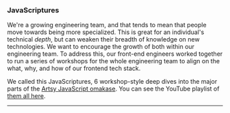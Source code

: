 ### JavaScriptures

We're a growing engineering team, and that tends to mean that people move towards being more specialized. This is
great for an individual's technical _depth_, but can weaken their breadth of knowledge on new technologies. We want
to encourage the growth of both within our engineering team. To address this, our front-end engineers worked
together to run a series of workshops for the whole engineering team to align on the what, why, and how of our
frontend tech stack.

We called this JavaScriptures, 6 workshop-style deep dives into the major parts of the [Artsy JavaScript
omakase][omakase]. You can see the YouTube playlist of [them all here][yt].

[omakase]: https://artsy.github.io/blog/2017/02/05/Front-end-JavaScript-at-Artsy-2017/
[yt]: https://www.youtube.com/playlist?list=PLKqXGUTH_9hrr5z97OnL31bmQDDnn2WlU

<hr />
